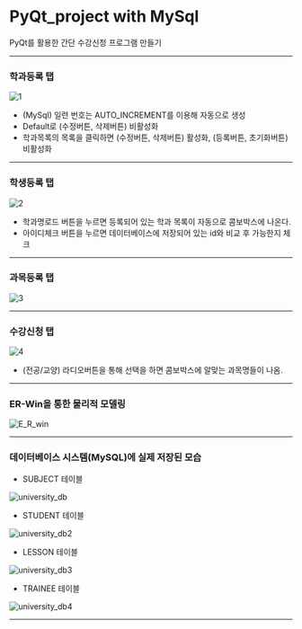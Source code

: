 # PyQt_project with MySql
PyQt를 활용한 간단 수강신청 프로그램 만들기
***
### 학과등록 탭
![1](https://user-images.githubusercontent.com/69666784/93539318-621c1780-f98b-11ea-9ab3-e6e67bc3756e.PNG)
* (MySql) 일련 번호는 AUTO_INCREMENT를 이용해 자동으로 생성
* Default로 (수정버튼, 삭제버튼) 비활성화
* 학과목록의 목록을 클릭하면 (수정버튼, 삭제버튼) 활성화, (등록버튼, 초기화버튼) 비활성화
***
### 학생등록 탭
![2](https://user-images.githubusercontent.com/69666784/93539321-634d4480-f98b-11ea-8178-4677e20df8e1.PNG)

* 학과명로드 버튼을 누르면 등록되어 있는 학과 목록이 자동으로 콤보박스에 나온다.
* 아이디체크 버튼을 누르면 데이터베이스에 저장되어 있는 id와 비교 후 가능한지 체크
***
### 과목등록 탭
![3](https://user-images.githubusercontent.com/69666784/93539323-647e7180-f98b-11ea-9ee5-ac587d442e13.PNG)
***
### 수강신청 탭
![4](https://user-images.githubusercontent.com/69666784/93539327-67796200-f98b-11ea-9001-bf6a9ba7e701.PNG)

* (전공/교양) 라디오버튼을 통해 선택을 하면 콤보박스에 알맞는 과목명들이 나옴.
***
### ER-Win을 통한 물리적 모델링

![E_R_win](https://user-images.githubusercontent.com/69666784/94226337-518f1280-ff32-11ea-8496-e409164aaf41.PNG)

***
### 데이터베이스 시스템(MySQL)에 실제 저장된 모습

* SUBJECT 테이블

![university_db](https://user-images.githubusercontent.com/69666784/94211855-8dfc4780-ff0d-11ea-83f3-5a49de787444.PNG)

* STUDENT 테이블

![university_db2](https://user-images.githubusercontent.com/69666784/94211857-8e94de00-ff0d-11ea-8aea-e306d640d57b.PNG)

* LESSON 테이블

![university_db3](https://user-images.githubusercontent.com/69666784/94226910-c4e55400-ff33-11ea-9df7-5207f6dd2cdc.PNG)

* TRAINEE 테이블

![university_db4](https://user-images.githubusercontent.com/69666784/94226916-c6168100-ff33-11ea-8348-557341289398.PNG)
****

